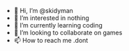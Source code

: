 - 👋 Hi, I’m @skidyman
- 👀 I’m interested in nothing
- 🌱 I’m currently learning coding
- 💞️ I’m looking to collaborate on games
- 📫 How to reach me .dont

<!---
skidyman/skidyman is a ✨ special ✨ repository because its `README.md` (this file) appears on your GitHub profile.
You can click the Preview link to take a look at your changes.
--->
